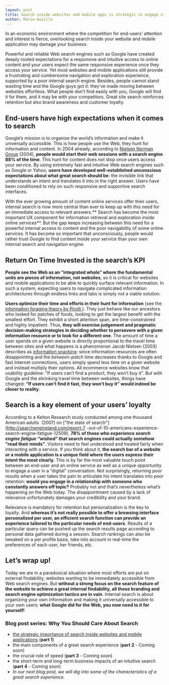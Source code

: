 ```yaml
---
layout: post
title: Search inside websites and mobile apps is strategic to engage visitors - Part 1
author: Marie-Auxille
---
```


In an economic environment where the competition for end-users’ attention and
interest is fierce, overlooking search inside your website and mobile
application may damage your business.

Powerful and reliable Web search engines such as Google have created deeply
rooted expectations for a responsive and intuitive access to online content
and your users expect the same responsive experience once they access your
service. Yet most websites and mobile applications still provide a frustrating
and cumbersome navigation and exploration experience, supported by a poor
internal search engine. Besides, people cannot stand wasting time and the
Google guys got it: they’ve made moving between websites effortless. What
people don’t find easily with you, Google will find it for them, and it may be
with your competitors. Great site search reinforces retention but also brand
awareness and customer loyalty.

## End-users have high expectations when it comes to search

Google’s mission is to organize the world’s information and make it
universally accessible. This is how people use the Web, they hunt for
information and content. In 2004 already, according to [Nielsen Norman
Group](http://www.nngroup.com/articles/search-engines-become-answer-engines/)
(2004), **people would start their web sessions with a search engine 88% of
the time**. This hunt for content does not stop once users access your
service. By using extremely fast and intuitive Web search engines such as
Google or Yahoo, **users have developed well-established unconscious
expectations about what great search should be**: the invisible link that
understands an intent and translates it into in the right answer. Users have
been conditioned to rely on such responsive and supportive search interfaces.

With the ever growing amount of content online services offer their users,
internal search is now more central than ever to keep up with this need for an
immediate access to relevant answers.** Search has become the most important
UX component for information retrieval and exploration inside online
services**. But the gap keeps increasing between this need for a powerful
internal access to content and the poor navigability of some online services.
It has become so important that unconsciously, people would rather trust
Google to find content inside your service than your own internal search and
navigation engine.

## Return On Time Invested is the search’s KPI

**People see the Web as an “integrated whole” where the fundamental units are pieces of information, not websites**, so it is critical for websites and mobile applications to be able to quickly surface relevant information. In such a system, expecting users to navigate complicated information architectures through endless links and tabs is simply not a viable solution.

**Users optimize their time and efforts in their hunt for information** (see the[ information foraging theory by Pirolli ](http://www.amazon.com/Information-Foraging-Theory-Interaction-Human-Technology/dp/0195387791)). They just behave like our ancestors who looked for patches of foods, looking to get the largest benefit with the smallest effort. They exhibit a short attention span, are time-constrained and highly impatient. Thus, **they will exercise judgement and pragmatic decision-making strategies in deciding whether to persevere with a given information resource or to look for a different one**. The amount of time a user spends on a given website is directly proportional to the travel time between sites and what happens is a phenomenon Jacob Nielsen (2003) describes as [information snacking](http://www.nngroup.com/articles/information-scent/): since information resources are often disappointing and the _between-patch_ time decreases thanks to Google and fast Internet connections, users simply spend less time on a given website and instead multiply their options. All ecommerce websites know that usability guideline: “If users can’t find a product, they won’t buy it”. But with Google and the shrinking travel time between websites, things have changed: **“If users can't find it fast, they won’t buy it” would indeed be closer to reality.**

## Search is a key element of your users’ loyalty

According to a Kelton Research study conducted among one thousand American
adults  (2007) on ["the state of search"](http://searchengineland.com/report-7
-out-of-10-americans-experience-search-engine-fatigue-12509), **78% of those
who experience _search engine fatigue_ “wished” that search engines could
actually somehow “read their minds”**. Visitors need to feel understood and
treated fairly when interacting with a service. If you think about it, **the
search bar of a website or a mobile application is a unique field where the
users express their intent the most clearly.** This is by far the most
valuable touch point between an end-user and an online service as well as a
unique opportunity to engage a user in a “digital” conversation. Not
surprisingly, returning poor results when a user takes the pain to articulate
his intent translates into poor retention: **would you engage in a
relationship with someone who constantly answers off topic?** Probably not and
that’s nevertheless what’s happening on the Web today. The disappointment
caused by a lack of relevance unfortunately damages your credibility and your
brand.

Relevance is mandatory for retention but personalization is the key to
loyalty. And **whereas it’s not really possible to offer a browsing interface
personalized per user, an efficient search function can provide an experience
tailored to the particular needs of end-users**. Results of a particular query
can be pushed up the search results page according to personal data gathered
during a session. Search rankings can also be tweaked on a per profile basis,
take into account in real-time the preferences of each user, her friends, etc.

## Let’s wrap up!

Today we are in a paradoxical situation where most efforts are put on external
findability, websites wanting to be immediately accessible from Web search
engines. But **without a strong focus on the search feature of the website to
achieve a great internal findability, all those branding and search engine
optimization tactics are in vain**. Internal search is about organizing your
own information and making it universally accessible to your own users: **what
Google did for the Web, you now need to it for yourself!**

### Blog post series: Why You Should Care About Search

  * [the strategic importance of search inside websites and mobile applications](http://blog.algolia.com/search-strategic-engage-visitors) (**part 1**)
  * the main components of a great search experience (**part 2** - Coming soon)
  * the crucial role of speed (**part 3** - Coming soon)
  * the short-term and long-term business impacts of an intuitive search (**part 4** - Coming soon)
  * _In our next blog post, we will dig into some of the characteristics of a great search experience._

